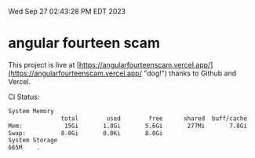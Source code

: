 Wed Sep 27 02:43:28 PM EDT 2023

# angular fourteen scam


This project is live at [https://angularfourteenscam.vercel.app/](https://angularfourteenscam.vercel.app/ "dog!") thanks to Github and Vercel.

CI Status: 

```bash
System Memory
               total        used        free      shared  buff/cache   available
Mem:            15Gi       1.8Gi       5.6Gi       277Mi       7.8Gi        12Gi
Swap:          8.0Gi       0.0Ki       8.0Gi
System Storage
665M	.
```
```bash
